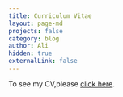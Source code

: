 ```yaml
---
title: Curriculum Vitae
layout: page-md
projects: false
category: blog
author: Ali
hidden: true
externalLink: false
---
```


To see my CV,please [click here](../../testpage/assets/files/cv.pdf).

